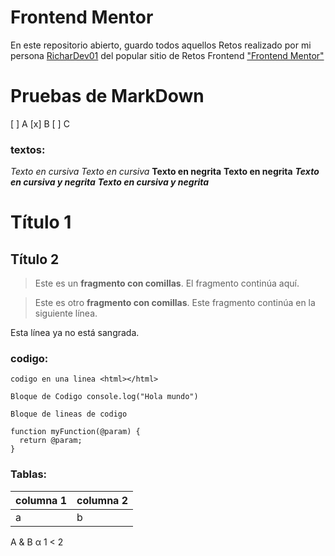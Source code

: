 # Frontend Mentor


En este repositorio abierto, guardo todos aquellos Retos realizado por mi persona <a href="https://www.frontendmentor.io/" target="_blank" >RicharDev01</a> del popular sitio de Retos Frontend <a href="https://www.frontendmentor.io/" target="_blank" >"Frontend Mentor"</a>

# Pruebas de MarkDown

[ ] A
[x] B
[ ] C

### textos:
*Texto en cursiva*
_Texto en cursiva_
**Texto en negrita**
__Texto en negrita__
***Texto en cursiva y negrita***
___Texto en cursiva y negrita___

Título 1
=
Título 2
-

>Este es un **fragmento con comillas**.
>El fragmento continúa aquí.

>Este es otro **fragmento con comillas**.
Este fragmento continúa en la siguiente línea.

Esta línea ya no está sangrada.
### codigo:

`codigo en una linea <html></html>`

``Bloque de Codigo console.log("Hola mundo")``
```
Bloque de lineas de codigo

function myFunction(@param) {
  return @param;
}
```

### Tablas:

|columna 1| columna 2|
|---------|----------|
|    a    |    b     |

A & B
&alpha;
1 < 2
<p>